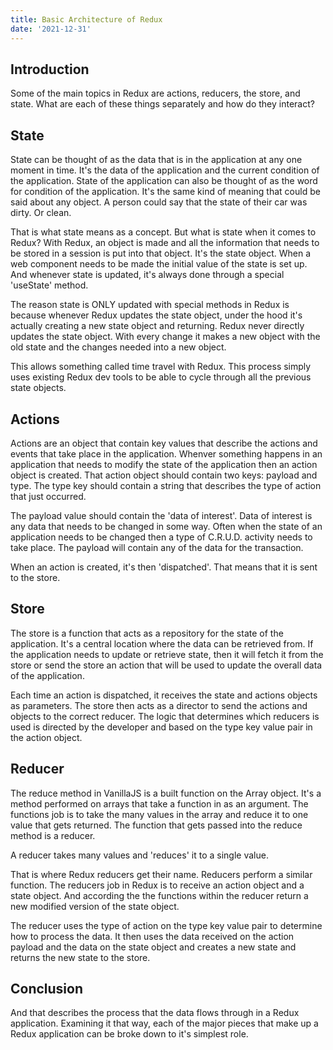 ```yaml
---
title: Basic Architecture of Redux
date: '2021-12-31'
---
```

## Introduction
Some of the main topics in Redux are actions, reducers, the store, and state. What are each of these things separately and how do they interact?

## State
State can be thought of as the data that is in the application at any one moment in time. It's the data of the application and the current condition of the application. State of the application can also be thought of as the word for condition of the application. It's the same kind of meaning that could be said about any object. A person could say that the state of their car was dirty. Or clean.

That is what state means as a concept. But what is state when it comes to Redux? With Redux, an object is made and all the information that needs to be stored in a session is put into that object. It's the state object. When a web component needs to be made the initial value of the state is set up. And whenever state is updated, it's always done through a special 'useState' method.

The reason state is ONLY updated with special methods in Redux is because whenever Redux updates the state object, under the hood it's actually creating a new state object and returning. Redux never directly updates the state object. With every change it makes a new object with the old state and the changes needed into a new object.

This allows something called time travel with Redux. This process simply uses existing Redux dev tools to be able to cycle through all the previous state objects.

## Actions
Actions are an object that contain key values that describe the actions and events that take place in the application. Whenver something happens in an application that needs to modify the state of the application then an action object is created. That action object should contain two keys: payload and type. The type key should contain a string that describes the type of action that just occurred. 

The payload value should contain the 'data of interest'. Data of interest is any data that needs to be changed in some way. Often when the state of an application needs to be changed then a type of C.R.U.D. activity needs to take place. The payload will contain any of the data for the transaction.

When an action is created, it's then 'dispatched'. That means that it is sent to the store.

## Store
The store is a function that acts as a repository for the state of the application. It's a central location where the data can be retrieved from. If the application needs to update or retrieve state, then it will fetch it from the store or send the store an action that will be used to update the overall data of the application.

Each time an action is dispatched, it receives the state and actions objects as parameters. The store then acts as a director to send the actions and objects to the correct reducer. The logic that determines which reducers is used is directed by the developer and based on the type key value pair in the action object.

## Reducer
The reduce method in VanillaJS is a built function on the Array object. It's a method performed on arrays that take a function in as an argument. The functions job is to take the many values in the array and reduce it to one value that gets returned. The function that gets passed into the reduce method is a reducer.

A reducer takes many values and 'reduces' it to a single value.

That is where Redux reducers get their name. Reducers perform a similar function. The reducers job in Redux is to receive an action object and a state object. And according the the functions within the reducer return a new modified version of the state object.

The reducer uses the type of action on the type key value pair to determine how to process the data. It then uses the data received on the action payload and the data on the state object and creates a new state and returns the new state to the store.

## Conclusion
And that describes the process that the data flows through in a Redux application. Examining it that way, each of the major pieces that make up a Redux application can be broke down to it's simplest role.

